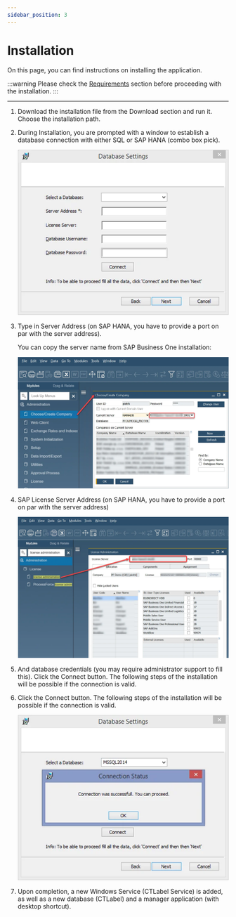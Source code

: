 ```yaml
---
sidebar_position: 3
---
```


# Installation

On this page, you can find instructions on installing the application.

:::warning
    Please check the [Requirements](./requirements.md) section before proceeding with the installation.
:::

---

1. Download the installation file from the Download section and run it. Choose the installation path.
2. During Installation, you are prompted with a window to establish a database connection with either SQL or SAP HANA (combo box pick).

    ![Database settings](./media/installation/ct-labels-databse-settings.webp)
3. Type in Server Address (on SAP HANA, you have to provide a port on par with the server address).

    You can copy the server name from SAP Business One installation:

    ![Server Address](./media/installation/ct-labels-server-address.webp)
4. SAP License Server Address (on SAP HANA, you have to provide a port on par with the server address)

    ![License Administration](./media/installation/ct-labels-license-administration.webp)
5. And database credentials (you may require administrator support to fill this).
Click the Connect button. The following steps of the installation will be possible if the connection is valid.
6. Click the Connect button. The following steps of the installation will be possible if the connection is valid.

    ![Connection is valid](./media/installation/ct-labels-connection-is-valid.webp)
7. Upon completion, a new Windows Service (CTLabel Service) is added, as well as a new database (CTLabel) and a manager application (with desktop shortcut).
